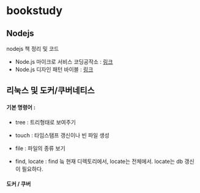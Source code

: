 # bookstudy

## Nodejs

nodejs 책 정리 및 코드

- Node.js 마이크로 서비스 코딩공작소 : [링크](http://www.yes24.com/Product/Goods/58775939)
- Node.js 디자인 패턴 바이블 : [링크](http://www.yes24.com/Product/Goods/101686866)


## 리눅스 및 도커/쿠버네티스

#### 기본 명령어 : 

- tree : 트리형태로 보여주기

- touch : 타임스탬프 갱신이나 빈 파일 생성

- file : 파일의 종류 보기

- find, locate : find 늨 현재 디렉토리에서, locate는 전체에서. 
locate는 db 갱신이 필요하다.



#### 도커 / 쿠버
